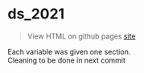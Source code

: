 # ds_2021

> View HTML on github pages [site](https://lynnwahab.github.io/ds_2021)

Each variable was given one section.  
Cleaning to be done in next commit